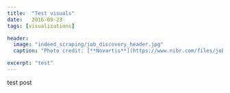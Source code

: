 ```yaml
---
title:  "Test visuals"
date:   2016-09-23
tags: [visualizations]

header:
  image: "indeed_scraping/job_discovery_header.jpg"
  caption: "Photo credit: [**Novartis**](https://www.nibr.com/files/job-discovery-0)"

excerpt: "test"
---
```


test post